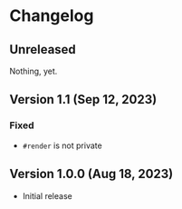 # Changelog 

## Unreleased

Nothing, yet. 

## Version 1.1 (Sep 12, 2023)

### Fixed

* `#render` is not private

## Version 1.0.0 (Aug 18, 2023)

* Initial release
